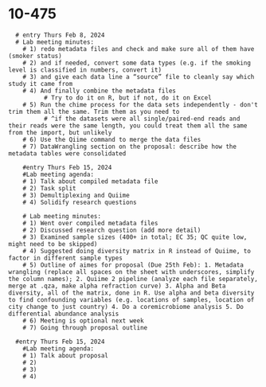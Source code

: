 # 10-475

      # entry Thurs Feb 8, 2024 
      # Lab meeting minutes: 
        # 1) redo metadata files and check and make sure all of them have (smoker status) 
        # 2) and if needed, convert some data types (e.g. if the smoking level is classified in numbers, convert it) 
        # 3) and give each data line a “source” file to cleanly say which study it came from 
        # 4) And finally combine the metadata files 
              # Try to do it on R, but if not, do it on Excel 
        # 5) Run the chime process for the data sets independently - don't trim them all the same. Trim them as you need to
              # ^if the datasets were all single/paired-end reads and their reads were the same length, you could treat them all the same from the import, but unlikely 
        # 6) Use the Qiime command to merge the data files 
        # 7) DataWrangling section on the proposal: describe how the metadata tables were consolidated 

        #entry Thurs Feb 15, 2024
        #Lab meeting agenda: 
        # 1) Talk about compiled metadata file 
        # 2) Task split
        # 3) Demultiplexing and Quiime
        # 4) Solidify research questions

        # Lab meeting minutes: 
        # 1) Went over compiled metadata files
        # 2) Discussed research question (add more detail)
        # 3) Examined sample sizes (400+ in total; EC 35; QC quite low, might need to be skipped)
        # 4) Suggested doing diversity matrix in R instead of Quiime, to factor in different sample types
        # 5) Outline of aimes for proposal (Due 25th Feb): 1. Metadata wrangling (replace all spaces on the sheet with underscores, simplify the column names); 2. Quiime 2 pipeline (analyze each file separately, merge at .qza, make alpha refraction curve) 3. Alpha and Beta diversity, all of the matrix, done in R. Use alpha and beta diversity to find confounding variables (e.g. locations of samples, location of city change to just country) 4. Do a coremicrobiome analysis 5. Do differential abundance analysis
        # 6) Meeting is optional next week
        # 7) Going through proposal outline
        
      #entry Thurs Feb 15, 2024
        #Lab meeting agenda: 
        # 1) Talk about proposal 
        # 2) 
        # 3) 
        # 4) 
